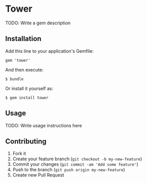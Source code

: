# Tower

TODO: Write a gem description

## Installation

Add this line to your application's Gemfile:

    gem 'tower'

And then execute:

    $ bundle

Or install it yourself as:

    $ gem install tower

## Usage

TODO: Write usage instructions here

## Contributing

1. Fork it
2. Create your feature branch (`git checkout -b my-new-feature`)
3. Commit your changes (`git commit -am 'Add some feature'`)
4. Push to the branch (`git push origin my-new-feature`)
5. Create new Pull Request
